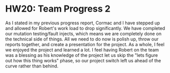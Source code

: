# HW20: Team Progress 2

As I stated in my previous progress report, Cormac and I have stepped up and allowed for Robert's work load to drop significantly. We have completed our mutation testing/fault injects, which means we are completely done on the technical side of things. All we need to do now is polish up, throw our reports together, and create a presentation for the project. As a whole, I feel we enjoyed the project and learned a lot. I feel having Robert on the team was a blessing as his knowledge of the project let us skip the "lets figure out how this thing works" phase, so our project switch left us ahead of the curve rather than behind.
